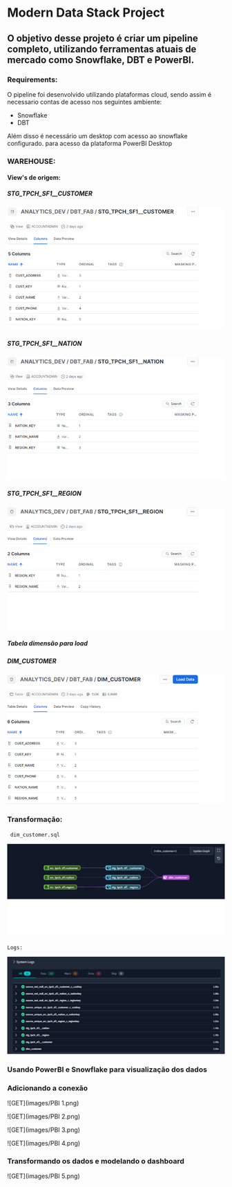 # Modern Data Stack Project


## O objetivo desse projeto é criar um pipeline completo, utilizando ferramentas atuais de mercado como Snowflake, DBT e PowerBI.

### Requirements:

O pipeline foi desenvolvido utilizando plataformas cloud, sendo assim é necessario contas de acesso nos seguintes ambiente:

- Snowflake
- DBT

Além disso é necessário um desktop com acesso ao snowflake configurado. para acesso da plataforma PowerBI Desktop

### WAREHOUSE:

#### View's de origem:
   ##### STG_TPCH_SF1__CUSTOMER

![GET](images/customer.png)

   ##### STG_TPCH_SF1__NATION

![GET](images/nation.png)

   ##### STG_TPCH_SF1__REGION

![GET](images/region.png)

##### Tabela dimensão para load

   ##### DIM_CUSTOMER


![GET](images/dim01.png)


### Transformação:
 
     dim_customer.sql

![GET](images/flow.png)
    
    Logs:


![GET](images/execute.png)

### Usando PowerBI e Snowflake para visualização dos dados

   ### Adicionando a conexão

![GET](images/PBI 1.png)

![GET](images/PBI 2.png)

![GET](images/PBI 3.png)

![GET](images/PBI 4.png)

   ### Transformando os dados e modelando o dashboard

![GET](images/PBI 5.png)


